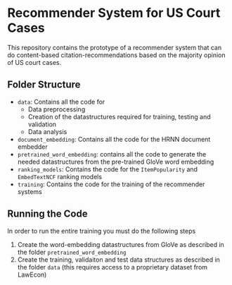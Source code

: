 # Recommender System for US Court Cases

This repository contains the prototype of a recommender system that can do
content-based citation-recommendations based on the majority opinion of
US court cases.

## Folder Structure

- `data`: Contains  all the code for 
  - Data preprocessing
  - Creation of the datastructures required for training, testing and 
validation
  - Data analysis
- `document_embedding`: Contains all the code for the HRNN document embedder
- `pretrained_word_embedding`: contains all the code to generate the needed
datastructures from the pre-trained GloVe word embedding
- `ranking_models`: Contains the code for the `ItemPopularity` and 
`EmbedTextNCF` ranking models
- `training`: Contains the code for the training of the recommender systems

## Running the Code

In order to run the entire training you must do the following steps

1) Create the word-embedding datastructures from GloVe as described in the
folder `pretrained_word_embedding`
2) Create the training, validaiton and test data structures as described in
the folder `data` (this requires access to a proprietary dataset from LawEcon)
